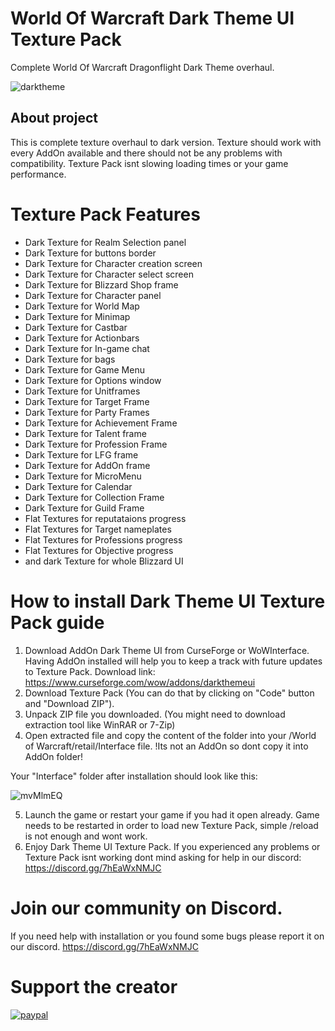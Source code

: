 # World Of Warcraft Dark Theme UI Texture Pack
Complete World Of Warcraft Dragonflight Dark Theme overhaul.

![darktheme](https://i.imgur.com/XB0SazX.png)

## About project
This is complete texture overhaul to dark version. Texture should work with every AddOn available and there should not be any problems with compatibility. Texture Pack isnt slowing loading times or your game performance.

# Texture Pack Features
* Dark Texture for Realm Selection panel
* Dark Texture for buttons border
* Dark Texture for Character creation screen
* Dark Texture for Character select screen
* Dark Texture for Blizzard Shop frame
* Dark Texture for Character panel
* Dark Texture for World Map
* Dark Texture for Minimap
* Dark Texture for Castbar
* Dark Texture for Actionbars
* Dark Texture for In-game chat
* Dark Texture for bags
* Dark Texture for Game Menu
* Dark Texture for Options window
* Dark Texture for Unitframes
* Dark Texture for Target Frame
* Dark Texture for Party Frames
* Dark Texture for Achievement Frame
* Dark Texture for Talent frame
* Dark Texture for Profession Frame
* Dark Texture for LFG frame
* Dark Texture for AddOn frame
* Dark Texture for MicroMenu
* Dark Texture for Calendar
* Dark Texture for Collection Frame
* Dark Texture for Guild Frame
* Flat Textures for reputataions progress
* Flat Textures for Target nameplates
* Flat Textures for Professions progress
* Flat Textures for Objective progress
* and dark Texture for whole Blizzard UI

# How to install Dark Theme UI Texture Pack guide

1. Download AddOn Dark Theme UI from CurseForge or WoWInterface. Having AddOn installed will help you to keep a track with future updates to Texture Pack. Download link: https://www.curseforge.com/wow/addons/darkthemeui
2. Download Texture Pack (You can do that by clicking on "Code" button and "Download ZIP").
3. Unpack ZIP file you downloaded. (You might need to download extraction tool like WinRAR or 7-Zip)
4. Open extracted file and copy the content of the folder into your /World of Warcraft/retail/Interface file. !Its not an AddOn so dont copy it into AddOn folder!

Your "Interface" folder after installation should look like this:

![mvMlmEQ](https://user-images.githubusercontent.com/34164362/165373357-130a4599-6f5c-4e14-8664-1f348a50aa4a.png)

5. Launch the game or restart your game if you had it open already. Game needs to be restarted in order to load new Texture Pack, simple /reload is not enough and wont work.
6. Enjoy Dark Theme UI Texture Pack. If you experienced any problems or Texture Pack isnt working dont mind asking for help in our discord: https://discord.gg/7hEaWxNMJC

# Join our community on Discord.
If you need help with installation or you found some bugs please report it on our discord.
https://discord.gg/7hEaWxNMJC

# Support the creator
[![paypal](https://www.paypalobjects.com/en_US/i/btn/btn_donateCC_LG.gif)](paypal.me/nicolasmasica)

